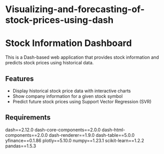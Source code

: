 # Visualizing-and-forecasting-of-stock-prices-using-dash
# Stock Information Dashboard

This is a Dash-based web application that provides stock information and predicts stock prices using historical data.

## Features

- Display historical stock price data with interactive charts
- Show company information for a given stock symbol
- Predict future stock prices using Support Vector Regression (SVR)

## Requirements
dash==2.12.0
dash-core-components==2.0.0
dash-html-components==2.0.0
dash-renderer==1.9.0
dash-table==5.0.0
yfinance==0.1.86
plotly==5.10.0
numpy==1.23.1
scikit-learn==1.2.2
pandas==1.5.3
